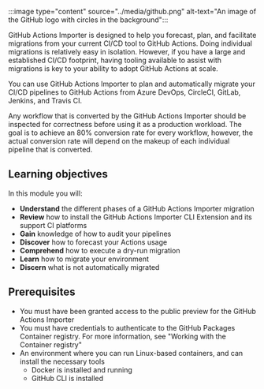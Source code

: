 :::image type="content" source="../media/github.png" alt-text="An image of the GitHub logo with circles in the background":::

GitHub Actions Importer is designed to help you forecast, plan, and facilitate migrations from your current CI/CD tool to GitHub Actions. Doing individual migrations is relatively easy in isolation. However, if you have a large and established CI/CD footprint, having tooling available to assist with migrations is key to your ability to adopt GitHub Actions at scale.

You can use GitHub Actions Importer to plan and automatically migrate your CI/CD pipelines to GitHub Actions from Azure DevOps, CircleCI, GitLab, Jenkins, and Travis CI.

Any workflow that is converted by the GitHub Actions Importer should be inspected for correctness before using it as a production workload. The goal is to achieve an 80% conversion rate for every workflow, however, the actual conversion rate will depend on the makeup of each individual pipeline that is converted.

## Learning objectives

In this module you will:

- **Understand** the different phases of a GitHub Actions Importer migration
- **Review** how to install the GitHub Actions Importer CLI Extension and its support CI platforms
- **Gain** knowledge of how to audit your pipelines
- **Discover** how to forecast your Actions usage
- **Comprehend** how to execute a dry-run migration
- **Learn** how to migrate your environment
- **Discern** what is not automatically migrated

## Prerequisites

- You must have been granted access to the public preview for the GitHub Actions Importer
- You must have credentials to authenticate to the GitHub Packages Container registry. For more information, see "Working with the Container registry"
- An environment where you can run Linux-based containers, and can install the necessary tools
    - Docker is installed and running
    - GitHub CLI is installed
